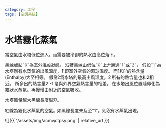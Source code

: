 ```yaml
---
category: 工程
tags: [空調系統]     
---
```


# 水塔霧化蒸氣

當空氣由水塔低位進入。而需要被冷卻的熱水由高位落下。

黑線起點"0"為室外溫度狀態。
沿著黑線由低位"0"上升通過"1"或"2"，
假設"1"為水塔剛有水蒸氣的出風溫度，1'即室外空氣的濕球溫度。
而1和1'的熱含量(Enthalpy)大至相等。
假設2爲水塔的最高出風溫度。2'所有的熱含量也和2相近。
所多出的熱含量2'-1'是與外界空氣熱含量的相差，
在水塔出風位置隨即化為霧狀水蒸氣。再慢慢由附近的空氣吸收。

水塔風量越大黑線長度越短。

紅線為霧化水蒸氣的空氣。如黑線長度未及至"1"。則沒有水蒸氣出現。

![]({{ '/assets/img/acmv/ctpsy.png' | relative_url }})